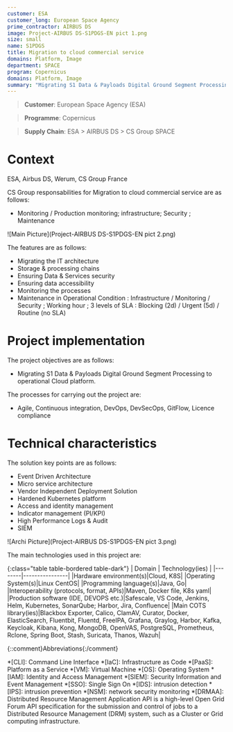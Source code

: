 ```yaml
---
customer: ESA
customer_long: European Space Agency
prime_contractor: AIRBUS DS
image: Project-AIRBUS DS-S1PDGS-EN pict 1.png
size: small
name: S1PDGS
title: Migration to cloud commercial service
domains: Platform, Image
department: SPACE
program: Copernicus
domains: Platform, Image
summary: "Migrating S1 Data & Payloads Digital Ground Segment Processing to operational Cloud platform."
---
```


> __Customer__\: European Space Agency (ESA)

> __Programme__\: Copernicus

> __Supply Chain__\: ESA > AIRBUS DS >  CS Group SPACE


# Context

ESA, Airbus DS, Werum, CS Group France

CS Group responsabilities for Migration to cloud commercial service are as follows:
* Monitoring / Production monitoring; infrastructure; Security ; Maintenance

![Main Picture](Project-AIRBUS DS-S1PDGS-EN pict 2.png)

The features are as follows:
* Migrating the IT architecture
* Storage & processing chains
* Ensuring Data & Services security
* Ensuring data accessibility
* Monitoring the processes
* Maintenance in Operational Condition : Infrastructure / Monitoring / Security ; Working hour ; 3 levels of SLA : Blocking (2d) / Urgent (5d) / Routine (no SLA)

# Project implementation

The project objectives are as follows:
* Migrating S1 Data & Payloads Digital Ground Segment Processing to operational Cloud platform.

The processes for carrying out the project are:
* Agile, Continuous integration, DevOps, DevSecOps, GitFlow, Licence compliance

# Technical characteristics

The solution key points are as follows:
* Event Driven Architecture
* Micro service architecture
* Vendor Independent Deployment Solution
* Hardened Kubernetes platform
* Access and identity management
* Indicator management (PI/KPI)
* High Performance Logs & Audit
* SIEM

![Archi Picture](Project-AIRBUS DS-S1PDGS-EN pict 3.png)

The main technologies used in this project are:

{:class="table table-bordered table-dark"}
| Domain | Technology(ies) |
|--------|----------------|
|Hardware environment(s)|Cloud, K8S|
|Operating System(s)|Linux CentOS|
|Programming language(s)|Java, Go|
|Interoperability (protocols, format, APIs)|Maven, Docker file, K8s yaml|
|Production software (IDE, DEVOPS etc.)|Safescale, VS Code, Jenkins, Helm, Kubernetes, SonarQube; Harbor, Jira, Confluence|
|Main COTS library(ies)|Blackbox Exporter, Calico, ClamAV, Curator, Docker, ElasticSearch, Fluentbit, Fluentd, FreeIPA, Grafana, Graylog, Harbor, Kafka, Keycloak, Kibana, Kong, MongoDB, OpenVAS, PostgreSQL, Prometheus, Rclone, Spring Boot, Stash, Suricata, Thanos, Wazuh|



{::comment}Abbreviations{:/comment}

*[CLI]: Command Line Interface
*[IaC]: Infrastructure as Code
*[PaaS]: Platform as a Service
*[VM]: Virtual Machine
*[OS]: Operating System
*[IAM]: Identity and Access Management
*[SIEM]: Security Information and Event Management
*[SSO]: Single Sign On
*[IDS]: intrusion detection
*[IPS]: intrusion prevention
*[NSM]: network security monitoring
*[DRMAA]: Distributed Resource Management Application API is a high-level Open Grid Forum API specification for the submission and control of jobs to a Distributed Resource Management (DRM) system, such as a Cluster or Grid computing infrastructure.
